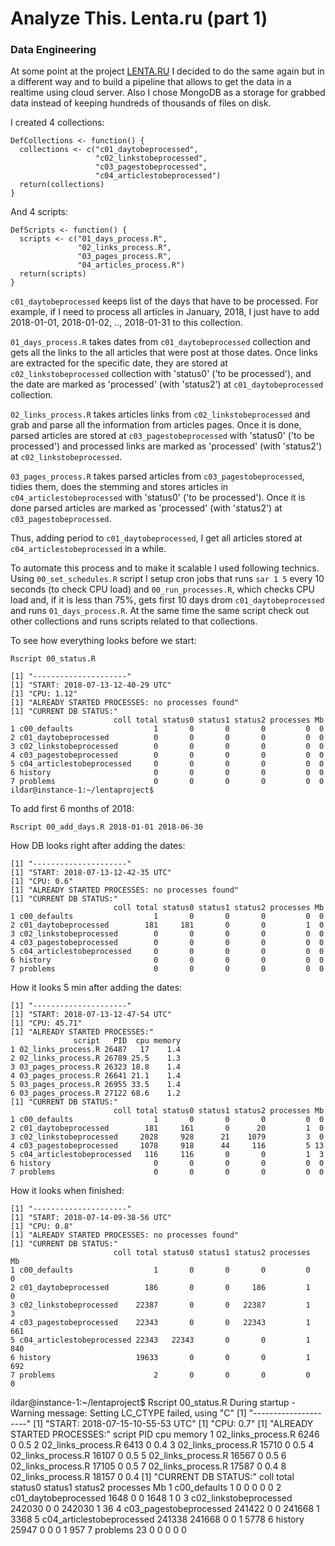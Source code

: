 # Analyze This. Lenta.ru (part 1)

### Data Engineering

At some point at the project [LENTA.RU](https://github.com/ildarcheg/lenta/) I decided to do the same again but in a different way and to build a pipeline that allows to get the data in a realtime using cloud server. Also I chose MongoDB as a storage for grabbed data instead of keeping hundreds of thousands of files on disk.

I created 4 collections:
```
DefCollections <- function() {
  collections <- c("c01_daytobeprocessed", 
                   "c02_linkstobeprocessed", 
                   "c03_pagestobeprocessed", 
                   "c04_articlestobeprocessed")
  return(collections)
}
```

And 4 scripts:
```
DefScripts <- function() {
  scripts <- c("01_days_process.R", 
               "02_links_process.R", 
               "03_pages_process.R", 
               "04_articles_process.R")
  return(scripts)
}
```

`c01_daytobeprocessed` keeps list of the days that have to be processed. For example, if I need to process all articles in January, 2018, I just have to add 2018-01-01, 2018-01-02, .., 2018-01-31 to this collection.

`01_days_process.R` takes dates from `c01_daytobeprocessed` collection and gets all the links to the all articles that were post at those dates. Once links are extracted for the specific date, they are stored at `c02_linkstobeprocessed` collection with 'status0' ('to be processed'), and the date are marked as 'processed' (with 'status2') at `c01_daytobeprocessed` collection.

`02_links_process.R` takes articles links from `c02_linkstobeprocessed` and grab and parse all the information from articles pages. Once it is done, parsed articles are stored at `c03_pagestobeprocessed` with 'status0' ('to be processed') and processed links are marked as 'processed' (with 'status2') at `c02_linkstobeprocessed`.

`03_pages_process.R` takes parsed articles from `c03_pagestobeprocessed`, tidies them, does the stemming and stores articles in `c04_articlestobeprocessed` with 'status0' ('to be processed'). Once it is done parsed articles are marked as 'processed' (with 'status2') at `c03_pagestobeprocessed`.

Thus, adding period to `c01_daytobeprocessed`, I get all articles stored at `c04_articlestobeprocessed` in a while.

To automate this process and to make it scalable I used following technics. Using `00_set_schedules.R` script I setup cron jobs that runs `sar 1 5` every 10 seconds (to check CPU load) and `00_run_processes.R`, which checks CPU load and, if it is less than 75%, gets first 10 days drom `c01_daytobeprocessed` and runs `01_days_process.R`. At the same time the same script check out other collections and runs scripts related to that collections.

To see how everything looks before we start:
```
Rscript 00_status.R 
```
```
[1] "---------------------"
[1] "START: 2018-07-13-12-40-29 UTC"
[1] "CPU: 1.12"
[1] "ALREADY STARTED PROCESSES: no processes found"
[1] "CURRENT DB STATUS:"
                       coll total status0 status1 status2 processes Mb
1 c00_defaults                  1       0       0       0         0  0
2 c01_daytobeprocessed          0       0       0       0         0  0
3 c02_linkstobeprocessed        0       0       0       0         0  0
4 c03_pagestobeprocessed        0       0       0       0         0  0
5 c04_articlestobeprocessed     0       0       0       0         0  0
6 history                       0       0       0       0         0  0
7 problems                      0       0       0       0         0  0
ildar@instance-1:~/lentaproject$
```

To add first 6 months of 2018:
```
Rscript 00_add_days.R 2018-01-01 2018-06-30
```

How DB looks right after adding the dates:
```
[1] "---------------------"
[1] "START: 2018-07-13-12-42-35 UTC"
[1] "CPU: 0.6"
[1] "ALREADY STARTED PROCESSES: no processes found"
[1] "CURRENT DB STATUS:"
                       coll total status0 status1 status2 processes Mb
1 c00_defaults                  1       0       0       0         0  0
2 c01_daytobeprocessed        181     181       0       0         1  0
3 c02_linkstobeprocessed        0       0       0       0         0  0
4 c03_pagestobeprocessed        0       0       0       0         0  0
5 c04_articlestobeprocessed     0       0       0       0         0  0
6 history                       0       0       0       0         0  0
7 problems                      0       0       0       0         0  0
```

How it looks 5 min after adding the dates:
```
[1] "---------------------"
[1] "START: 2018-07-13-12-47-54 UTC"
[1] "CPU: 45.71"
[1] "ALREADY STARTED PROCESSES:"
              script   PID  cpu memory
1 02_links_process.R 26487   17    1.4
2 02_links_process.R 26789 25.5    1.3
3 03_pages_process.R 26323 18.8    1.4
4 03_pages_process.R 26641 21.1    1.4
5 03_pages_process.R 26955 33.5    1.4
6 03_pages_process.R 27122 68.6    1.2
[1] "CURRENT DB STATUS:"
                       coll total status0 status1 status2 processes Mb
1 c00_defaults                  1       0       0       0         0  0
2 c01_daytobeprocessed        181     161       0      20         1  0
3 c02_linkstobeprocessed     2028     928      21    1079         3  0
4 c03_pagestobeprocessed     1078     918      44     116         5 13
5 c04_articlestobeprocessed   116     116       0       0         1  3
6 history                       0       0       0       0         0  0
7 problems                      0       0       0       0         0  0
```

How it looks when finished:
```
[1] "---------------------"
[1] "START: 2018-07-14-09-38-56 UTC"
[1] "CPU: 0.8"
[1] "ALREADY STARTED PROCESSES: no processes found"
[1] "CURRENT DB STATUS:"
                       coll total status0 status1 status2 processes  Mb
1 c00_defaults                  1       0       0       0         0   0
2 c01_daytobeprocessed        186       0       0     186         1   0
3 c02_linkstobeprocessed    22387       0       0   22387         1   3
4 c03_pagestobeprocessed    22343       0       0   22343         1 661
5 c04_articlestobeprocessed 22343   22343       0       0         1 840
6 history                   19633       0       0       0         1 692
7 problems                      2       0       0       0         0   0
```

ildar@instance-1:~/lentaproject$ Rscript  00_status.R 
During startup - Warning message:
Setting LC_CTYPE failed, using "C" 
[1] "---------------------"
[1] "START: 2018-07-15-10-55-53 UTC"
[1] "CPU: 0.7"
[1] "ALREADY STARTED PROCESSES:"
              script   PID cpu memory
1 02_links_process.R  6246   0    0.5
2 02_links_process.R  6413   0    0.4
3 02_links_process.R 15710   0    0.5
4 02_links_process.R 16107   0    0.5
5 02_links_process.R 16567   0    0.5
6 02_links_process.R 17105   0    0.5
7 02_links_process.R 17587   0    0.4
8 02_links_process.R 18157   0    0.4
[1] "CURRENT DB STATUS:"
                       coll  total status0 status1 status2 processes   Mb
1 c00_defaults                   1       0       0       0         0    0
2 c01_daytobeprocessed        1648       0       0    1648         1    0
3 c02_linkstobeprocessed    242030       0       0  242030         1   36
4 c03_pagestobeprocessed    241422       0       0  241668         1 3368
5 c04_articlestobeprocessed 241338  241668       0       0         1 5778
6 history                    25947       0       0       0         1  957
7 problems                      23       0       0       0         0    0
